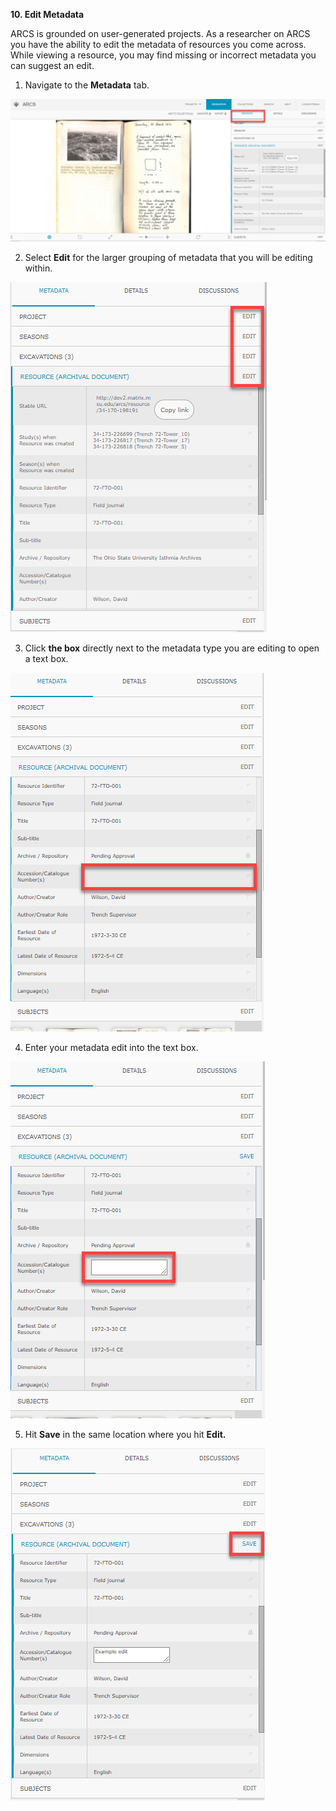 **10. Edit Metadata**

ARCS is grounded on user-generated projects. As a researcher on ARCS you have the ability to edit the metadata of resources you come across. While viewing a resource, you may find missing or incorrect metadata you can suggest an edit.

1. Navigate to the **Metadata** tab.

![10.1 Annotated](../images/User%20Tasks%20Annotated/10.1_annotated.png?raw=true)

2. Select **Edit** for the larger grouping of metadata that you will be editing within.

![10.2 Annotated](../images/User%20Tasks%20Annotated/10.2_annotated.png?raw=true)

3. Click **the box** directly next to the metadata type you are editing to open a text box.

![10.3 Annotated](../images/User%20Tasks%20Annotated/10.3_annotated.png?raw=true)

4. Enter your metadata edit into the text box.

![10.4 Annotated](../images/User%20Tasks%20Annotated/10.4_annotated.png?raw=true)

5. Hit **Save** in the same location where you hit **Edit.**

![10.5 Annotated](../images/User%20Tasks%20Annotated/10.5_annotated.png?raw=true)
